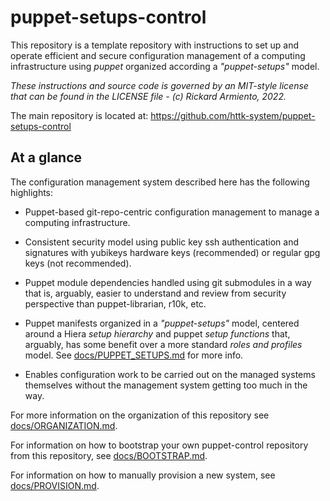# puppet-setups-control

This repository is a template repository with instructions to set up and operate efficient and secure configuration management of a computing infrastructure using *puppet* organized according a *"puppet-setups"* model.

*These instructions and source code is governed by an MIT-style license that can be found in the LICENSE file - (c) Rickard Armiento, 2022.*

The main repository is located at: https://github.com/httk-system/puppet-setups-control

## At a glance

The configuration management system described here has the following highlights:

* Puppet-based git-repo-centric configuration management to manage a computing infrastructure.

* Consistent security model using public key ssh authentication and signatures with yubikeys hardware keys (recommended) or regular gpg keys (not recommended).

* Puppet module dependencies handled using git submodules in a way that is, arguably, easier to understand and review from security perspective than puppet-librarian, r10k, etc.

* Puppet manifests organized in a *"puppet-setups"* model, centered around a Hiera *setup hierarchy* and puppet *setup functions* that, arguably, has some benefit over a more standard *roles and profiles* model. See [docs/PUPPET_SETUPS.md](docs/PUPPET_SETUPS.md) for more info.

* Enables configuration work to be carried out on the managed systems themselves without the management system getting too much in the way.

For more information on the organization of this repository see [docs/ORGANIZATION.md](docs/ORGANIZATION.md).

For information on how to bootstrap your own puppet-control repository from this repository, see [docs/BOOTSTRAP.md](docs/BOOTSTRAP.md).

For information on how to manually provision a new system, see [docs/PROVISION.md](docs/PROVISION.md).
